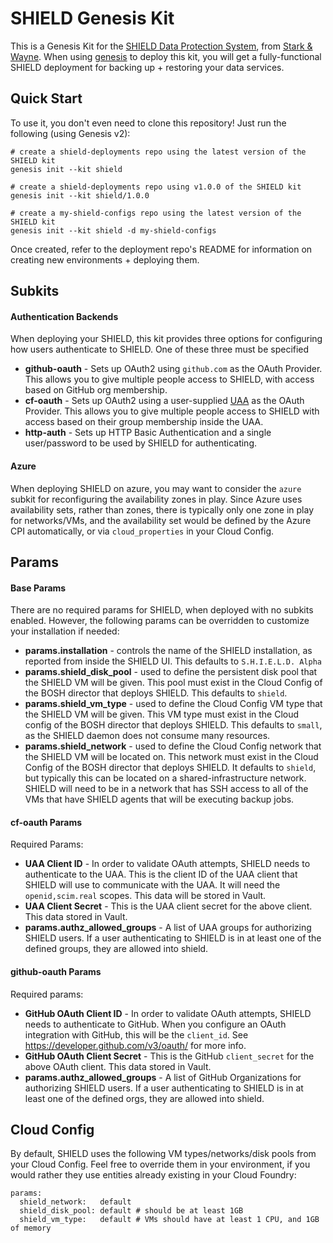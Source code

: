 SHIELD Genesis Kit
==================

This is a Genesis Kit for the [SHIELD Data Protection System][1],
from [Stark & Wayne][2]. When using [genesis][3] to deploy this kit,
you will get a fully-functional SHIELD deployment for backing up + restoring
your data services.

Quick Start
-----------

To use it, you don't even need to clone this repository!  Just run
the following (using Genesis v2):

```
# create a shield-deployments repo using the latest version of the SHIELD kit
genesis init --kit shield

# create a shield-deployments repo using v1.0.0 of the SHIELD kit
genesis init --kit shield/1.0.0

# create a my-shield-configs repo using the latest version of the SHIELD kit
genesis init --kit shield -d my-shield-configs
```

Once created, refer to the deployment repo's README for information on creating
new environments + deploying them.

Subkits
-------

#### Authentication Backends

When deploying your SHIELD, this kit provides three options for configuring
how users authenticate to SHIELD. One of these three must be specified

- **github-oauth** - Sets up OAuth2 using `github.com` as the OAuth Provider.
  This allows you to give multiple people access to SHIELD, with access based on
  GitHub org membership.
- **cf-oauth** - Sets up OAuth2 using a user-supplied [UAA][4] as the OAuth Provider.
  This allows you to give multiple people access to SHIELD with access based on
  their group membership inside the UAA.
- **http-auth** - Sets up HTTP Basic Authentication and a single user/password
  to be used by SHIELD for authenticating.

#### Azure

When deploying SHIELD on azure, you may want to consider the `azure` subkit for
reconfiguring the availability zones in play. Since Azure uses availability sets,
rather than zones, there is typically only one zone in play for networks/VMs,
and the availability set would be defined by the Azure CPI automatically, or via
`cloud_properties` in your Cloud Config.

Params
------

#### Base Params

There are no required params for SHIELD, when deployed with no subkits enabled.
However, the following params can be overridden to customize your installation
if needed:

- **params.installation** - controls the name of the SHIELD installation, as reported
  from inside the SHIELD UI. This defaults to `S.H.I.E.L.D. Alpha`
- **params.shield_disk_pool** - used to define the persistent disk pool that the SHIELD VM will
  be given. This pool must exist in the Cloud Config of the BOSH director that deploys
  SHIELD. This defaults to `shield`.
- **params.shield_vm_type** - used to define the Cloud Config VM type that the SHIELD VM
  will be given. This VM type must exist in the Cloud config of the BOSH director that
  deploys SHIELD. This defaults to `small`, as the SHIELD daemon does not consume many
  resources.
- **params.shield_network** - used to define the Cloud Config network that the SHIELD
  VM will be located on. This network must exist in the Cloud Config of the BOSH director
  that deploys SHIELD. It defaults to `shield`, but typically this can be located
  on a shared-infrastructure network. SHIELD will need to be in a network that has SSH
  access to all of the VMs that have SHIELD agents that will be executing backup jobs.

#### cf-oauth Params

Required Params:

- **UAA Client ID** - In order to validate OAuth attempts, SHIELD needs to authenticate
  to the UAA. This is the client ID of the UAA client that SHIELD will use to communicate
  with the UAA. It will need the `openid,scim.real` scopes. This data will be stored in Vault.
- **UAA Client Secret** - This is the UAA client secret for the above client. This data
  stored in Vault.
- **params.authz_allowed_groups** - A list of UAA groups for authorizing SHIELD users.
  If a user authenticating to SHIELD is in at least one of the defined groups, they are
  allowed into shield.

#### github-oauth Params

Required params:

- **GitHub OAuth Client ID** - In order to validate OAuth attempts, SHIELD needs to authenticate
  to GitHub. When you configure an OAuth integration with GitHub, this will be the `client_id`.
  See https://developer.github.com/v3/oauth/ for more info.
- **GitHub OAuth Client Secret** - This is the GitHub `client_secret` for the above OAuth client.
  This data stored in Vault.
- **params.authz_allowed_groups** - A list of GitHub Organizations for authorizing SHIELD users.
  If a user authenticating to SHIELD is in at least one of the defined orgs, they are
  allowed into shield.

Cloud Config
------------

By default, SHIELD uses the following VM types/networks/disk pools from your
Cloud Config. Feel free to override them in your environment, if you would
rather they use entities already existing in your Cloud Foundry:

```
params:
  shield_network:   default
  shield_disk_pool: default # should be at least 1GB
  shield_vm_type:   default # VMs should have at least 1 CPU, and 1GB of memory
```

[1]: https://github.com/starkandwayne/shield
[2]: https://starkandwayne.com
[3]: https://github.com/starkandwayne/genesis
[4]: https://github.com/cloudfoundry/uaa
